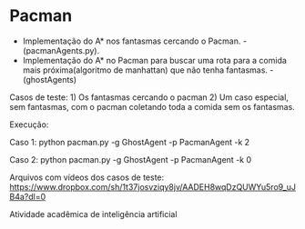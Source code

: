 # Pacman

 - Implementação do A* nos fantasmas cercando o Pacman. - (pacmanAgents.py).
 - Implementação do A* no Pacman para buscar uma rota para a comida mais próxima(algoritmo de manhattan) que não tenha fantasmas. - (ghostAgents)

Casos de teste: 1) Os fantasmas cercando o pacman 2) Um caso especial, sem fantasmas, com o pacman coletando toda a comida sem os fantasmas.

Execução:

Caso 1: python pacman.py -g GhostAgent -p PacmanAgent -k 2

Caso 2: python pacman.py -g GhostAgent -p PacmanAgent -k 0

Arquivos com vídeos dos casos de teste: https://www.dropbox.com/sh/1t37josvziqy8jv/AADEH8wqDzQUWYu5ro9_uJB4a?dl=0

Atividade acadêmica de inteligência artificial

